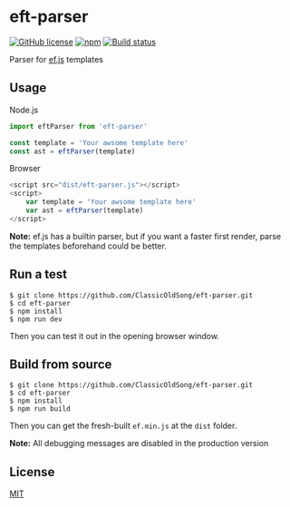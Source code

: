 # eft-parser
[![GitHub license](https://img.shields.io/badge/license-MIT-blue.svg?style=flat-square)](https://raw.githubusercontent.com/ClassicOldSong/eft-parser/master/LICENSE) [![npm](https://img.shields.io/npm/dt/eft-parser.svg?style=flat-square)](https://www.npmjs.com/package/eft-parser) [![Build status](https://img.shields.io/travis/ClassicOldSong/eft-parser.svg?style=flat-square)](https://travis-ci.org/ClassicOldSong/eft-parser)

Parser for [ef.js](https://github.com/ClassicOldSong/ef.js) templates

## Usage
Node.js
``` javascript
import eftParser from 'eft-parser'

const template = 'Your awsome template here'
const ast = eftParser(template)
```

Browser
``` javascript
<script src="dist/eft-parser.js"></script>
<script>
	var template = 'Your awsome template here'
	var ast = eftParser(template)
</script>
```

**Note:** ef.js has a builtin parser, but if you want a faster first render, parse the templates beforehand could be better.

## Run a test
```
$ git clone https://github.com/ClassicOldSong/eft-parser.git
$ cd eft-parser
$ npm install
$ npm run dev
```
Then you can test it out in the opening browser window.

## Build from source
```
$ git clone https://github.com/ClassicOldSong/eft-parser.git
$ cd eft-parser
$ npm install
$ npm run build
```
Then you can get the fresh-built `ef.min.js` at the `dist` folder.

**Note:** All debugging messages are disabled in the production version

## License
[MIT](http://cos.mit-license.org/)
